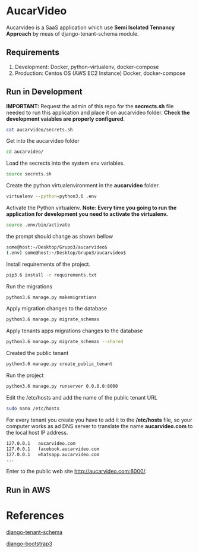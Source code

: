 # AucarVideo 

Aucarvideo is a SaaS application which use **Semi Isolated Tennancy Approach** by meas of django-tenant-schema module.

## Requirements

1. Development: Docker, python-virtualenv, docker-compose
2. Production: Centos OS (AWS EC2 Instance) Docker, docker-compose

## Run in Development

**IMPORTANT:** Request the admin of this repo for the **secrects.sh** file needed to run this application and place it on aucarvideo folder. **Check the development vaiables are properly configured**.


```sh
cat aucarvideo/secrets.sh
```

Get into the aucarvideo folder

```sh
cd aucarvideo/
```

Load the secrects into the system env variables.

```sh
source secrets.sh
```

Create the python virtualenvironment in the **aucarvideo** folder.

```sh
virtualenv --python=python3.6 .env
```

Activate the Python virtualenv. **Note: Every time you going to run the application for development you need to activate the virtualenv.** 

```sh
source .env/bin/activate
```

the prompt should change as shown bellow

```sh
some@host:~/Desktop/Grupo3/aucarvideo$
(.env) some@host:~/Desktop/Grupo3/aucarvideo$
```

Install requirements of the project.

```sh
pip3.6 install -r requirements.txt
```

Run the migrations

```sh
python3.6 manage.py makemigrations
```

Apply migration changes to the database

```sh
python3.6 manage.py migrate_schemas
```

Apply tenants apps migrations changes to the database

```sh
python3.6 manage.py migrate_schemas --shared
```

Created the public tenant

```sh
python3.6 manage.py create_public_tenant
```

Run the project

```sh
python3.6 manage.py runserver 0.0.0.0:8000
```

Edit the /etc/hosts and add the name of the public tenant URL

```sh
sudo nano /etc/hosts
```

For every tenant you create you have to add it to the **/etc/hosts** file, so your
computer works as ad DNS server to translate the name **aucarvideo.com** to the 
local host IP address.

```sh
127.0.0.1	aucarvideo.com
127.0.0.1	facebook.aucarvideo.com
127.0.0.1	whatsapp.aucarvideo.com
...
```

Enter to the public web site http://aucarvideo.com:8000/.

## Run in AWS



<!-- ## For Production in a Local Machine

**IMPORTANT: THIS PROJECT DOES NOT HAVE THE secrets.sh file SO YOU NEED TO ASK FOR IT TO THE ADMIN OF THIS PROJECT. THE SECRECTS FILE CONTAIN CONFIGURATION INFORMATION NEEDED FOR THE PROJECT TO RUN PROPERLY SUCH US DATABASE PASSWORDS, THE PROJECT SECURITY KEY, EMAIL USERNAME AND PASSWD, ETC.**

Before run the project, **place the secrets.sh file on the aucarvideo directory**. Then you can run the application and docker-compose will configure it automatically.


```sh
docker-compose up -d postgres
```

```sh
docker-compose up -d web
```

```sh
docker-compose up -d nginx
```

```sh
docker-compose up -d cron
```

Enter to the public web site http://aucarvideo.com/. Note: with -d flag services run as daemon processed, i.e., if your reboot your computer the services will start automatically.

To shuot down all services run the following command:

```sh
docker-compose down
```

If you perform some change in the service some times you need to rebbot it.

```sh
docker-compose restart <service_name>
```

Some settings require you rebuild the container again.

1. Stop the service

```sh
docker-compose stop <service_name>
```

2. Remove the service container

```sh
docker-compose rm <service_name>
```

3. Start the service again.

```sh
docker-compose rm <service_name>
```

## For Production in AWS

For this deployment three EC2 instances were considered: **WebServer (WS)**, **Worker (W)** and **FileServer (FS)**.

### Setting up the FileServer

The FS implements and NFS that will contains the media that is uploaded througth the WS. The W will mount the nfs media folder to get acces to the uploaded videos and perform its processing. As the processed videos will be put in to the **nfs media** folder the WS can see those processed videos and serve them.

```sh
sudo yum install -y nfs-utils
```

Create the directory that will be shared over the network.

```sh
sudo mkdir -p /home/ec2-user/nfs
```

```sh
sudo nano  /etc/exports
```

Place the following on /etc/exports file

```sh
/home/ec2-user/nfs *(rw,sync,no_root_squash)
```

```sh
exports -a
```

```sh
service nfs start
```

**IMPORTANT: Check that every machine that will be moun th nfs folder is in the same AWS EC2 Security Group and that Security Group can communicate over the NFS. If this is not set. Service can't mount the NFS shared directory.**


### Setting up the WebServer

The WS have to mount the FS folder to place there the media content uploaded by users.

Install Git.

```sh
sudo yum install git
```

Clon this repository on the **nfs folder** instance.

```sh
git clone https://github.com/ISIS4426-Desarrollo-Soluciones-Cloud/Grupo03.git
```

```sh
sudo yum install -y nfs-utils
```

Edit the /etc/hosts file of the WS instance and place at the end the private IPv4 Address of te FS service.

```sh
<ip_of_file_server_instance> 	nfs
```

Mount the FS shared directory and map that remote directory with the **media** folder on the web application.

```sh
sudo mount -t nfs nfs:/home/ec2-user/nfs /home/ec2-user/Grupo03/aucarvideo/media
```

Edit the /etc/fstab and add the line below to mount the FS shared directory every time the instance starts up. 

```sh
nfs:/home/ec2-user/nfs	/home/ec2-user/Grupo03/aucarvideo/media	nfs	rw,sync,hard,intr	0	0
```

Install Docker and docker-compose in the WS instance.

```sh
sudo yum update -y
sudo yum install -y docker
sudo service docker start
sudo usermod -a -G docker ec2-user
sudo curl -L "https://github.com/docker/compose/releases/download/1.22.0/docker-compose-$(uname -s)-$(uname -m)" -o /usr/local/bin/docker-compose
sudo chmod +x /usr/local/bin/docker-compose
```

Run the WS

```sh
cd /home/ec2-user/Grupo03/aucarvideo
```

```sh
docker-compose -f docker-compose-web.yml up -d web
```

```sh
docker-compose -f docker-compose-web.yml up -d nginx
```

### Setting up the Worker

The W have to mount the FS folder to be able to process the videos placed in the media remote directory.

```sh
sudo yum install -y nfs-utils
```

Edit the /etc/hosts file of the WS instance and place at the end the private IPv4 Address of te FS service.

```sh
<ip_of_file_server_instance> 	nfs
```

Mount the FS shared directory and map that remote directory with the **media** folder on the web application.

```sh
sudo mount -t nfs nfs:/home/ec2-user/nfs /home/ec2-user/Grupo03/cron/media
```

Edit the /etc/fstab and add the line below to mount the FS shared directory every time the instance starts up. 

```sh
nfs:/home/ec2-user/nfs	/home/ec2-user/Grupo03/cron/media/	nfs	rw,sync,hard,intr	0	0
```

Install Docker and docker-compose in the WS instance.

```sh
sudo yum update -y
sudo yum install -y docker
sudo service docker start
sudo usermod -a -G docker ec2-user
sudo curl -L "https://github.com/docker/compose/releases/download/1.22.0/docker-compose-$(uname -s)-$(uname -m)" -o /usr/local/bin/docker-compose
sudo chmod +x /usr/local/bin/docker-compose
```

Run the WS

```sh
docker-compose -f docker-compose-cron.yml up -d cron 
``` -->

# References

[django-tenant-schema](https://django-tenant-schemas.readthedocs.io/en/latest/)

[django-bootstrap3](https://github.com/dyve/django-bootstrap3)



<!-- python3.6 cron/script.py ${PWD}/aucarvideo/ localhost 8000 ${PWD}/cron/time.log -->